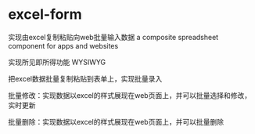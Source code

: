 # excel-form
实现由excel复制粘贴向web批量输入数据 a composite spreadsheet component for apps and websites

实现所见即所得功能 WYSIWYG 

把excel数据批量复制粘贴到表单上，实现批量录入

批量修改：实现数据以excel的样式展现在web页面上，并可以批量选择和修改，实时更新

批量删除：实现数据以excel的样式展现在web页面上，并可以批量删除

